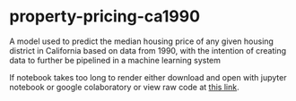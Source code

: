 # property-pricing-ca1990
A model used to predict the median housing price of any given housing district in California based on data from 1990, with the intention of creating data to further be pipelined in a machine learning system

If notebook takes too long to render either download and open with jupyter notebook or google colaboratory or view raw code at [this link](https://raw.githubusercontent.com/shahbajsingh/property-pricing-ca1990/main/cali-housing-price-model.ipynb).
